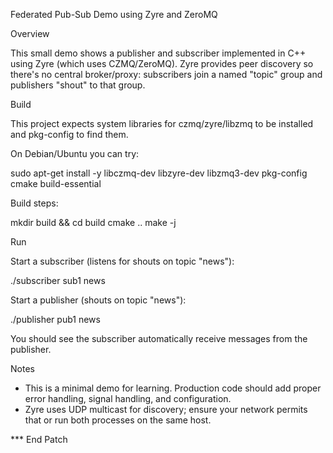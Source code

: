 Federated Pub-Sub Demo using Zyre and ZeroMQ

Overview

This small demo shows a publisher and subscriber implemented in C++ using Zyre (which uses CZMQ/ZeroMQ).
Zyre provides peer discovery so there's no central broker/proxy: subscribers join a named "topic" group and publishers "shout" to that group.

Build

This project expects system libraries for czmq/zyre/libzmq to be installed and pkg-config to find them.

On Debian/Ubuntu you can try:

sudo apt-get install -y libczmq-dev libzyre-dev libzmq3-dev pkg-config cmake build-essential

Build steps:

mkdir build && cd build
cmake ..
make -j

Run

Start a subscriber (listens for shouts on topic "news"):

./subscriber sub1 news

Start a publisher (shouts on topic "news"):

./publisher pub1 news

You should see the subscriber automatically receive messages from the publisher.

Notes

- This is a minimal demo for learning. Production code should add proper error handling, signal handling, and configuration.
- Zyre uses UDP multicast for discovery; ensure your network permits that or run both processes on the same host.

*** End Patch